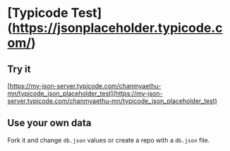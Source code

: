 # [Typicode Test] (https://jsonplaceholder.typicode.com/)

## Try it

[https://my-json-server.typicode.com/chanmyaethu-mn/typicode_json_placeholder_test](https://my-json-server.typicode.com/chanmyaethu-mn/typicode_json_placeholder_test)

## Use your own data

Fork it and change `db.json` values or create a repo with a `db.json` file.
